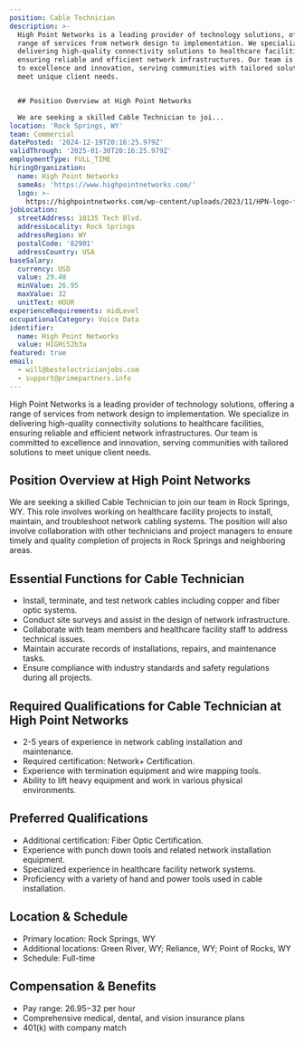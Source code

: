 ```yaml
---
position: Cable Technician
description: >-
  High Point Networks is a leading provider of technology solutions, offering a
  range of services from network design to implementation. We specialize in
  delivering high-quality connectivity solutions to healthcare facilities,
  ensuring reliable and efficient network infrastructures. Our team is committed
  to excellence and innovation, serving communities with tailored solutions to
  meet unique client needs.


  ## Position Overview at High Point Networks

  We are seeking a skilled Cable Technician to joi...
location: 'Rock Springs, WY'
team: Commercial
datePosted: '2024-12-19T20:16:25.979Z'
validThrough: '2025-01-30T20:16:25.979Z'
employmentType: FULL_TIME
hiringOrganization:
  name: High Point Networks
  sameAs: 'https://www.highpointnetworks.com/'
  logo: >-
    https://highpointnetworks.com/wp-content/uploads/2023/11/HPN-logo-fullColor-rgb.svg
jobLocation:
  streetAddress: 10135 Tech Blvd.
  addressLocality: Rock Springs
  addressRegion: WY
  postalCode: '82901'
  addressCountry: USA
baseSalary:
  currency: USD
  value: 29.48
  minValue: 26.95
  maxValue: 32
  unitText: HOUR
experienceRequirements: midLevel
occupationalCategory: Voice Data
identifier:
  name: High Point Networks
  value: HIGHi52b3a
featured: true
email:
  - will@bestelectricianjobs.com
  - support@primepartners.info
---
```




High Point Networks is a leading provider of technology solutions, offering a range of services from network design to implementation. We specialize in delivering high-quality connectivity solutions to healthcare facilities, ensuring reliable and efficient network infrastructures. Our team is committed to excellence and innovation, serving communities with tailored solutions to meet unique client needs.

## Position Overview at High Point Networks
We are seeking a skilled Cable Technician to join our team in Rock Springs, WY. This role involves working on healthcare facility projects to install, maintain, and troubleshoot network cabling systems. The position will also involve collaboration with other technicians and project managers to ensure timely and quality completion of projects in Rock Springs and neighboring areas.

## Essential Functions for Cable Technician
- Install, terminate, and test network cables including copper and fiber optic systems.
- Conduct site surveys and assist in the design of network infrastructure.
- Collaborate with team members and healthcare facility staff to address technical issues.
- Maintain accurate records of installations, repairs, and maintenance tasks.
- Ensure compliance with industry standards and safety regulations during all projects.

## Required Qualifications for Cable Technician at High Point Networks
- 2-5 years of experience in network cabling installation and maintenance.
- Required certification: Network+ Certification.
- Experience with termination equipment and wire mapping tools.
- Ability to lift heavy equipment and work in various physical environments.

## Preferred Qualifications
- Additional certification: Fiber Optic Certification.
- Experience with punch down tools and related network installation equipment.
- Specialized experience in healthcare facility network systems.
- Proficiency with a variety of hand and power tools used in cable installation.

## Location & Schedule
- Primary location: Rock Springs, WY
- Additional locations: Green River, WY; Reliance, WY; Point of Rocks, WY
- Schedule: Full-time

## Compensation & Benefits
- Pay range: $26.95-$32 per hour
- Comprehensive medical, dental, and vision insurance plans
- 401(k) with company match
